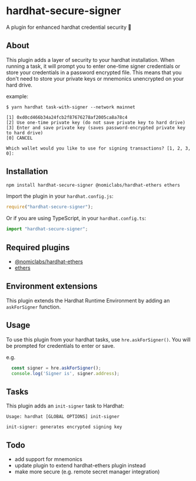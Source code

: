 # hardhat-secure-signer

A plugin for enhanced hardhat credential security 🔐

## About

This plugin adds a layer of security to your hardhat installation. When running a task, it will prompt you to enter one-time signer credentials or store your credentials in a password encrypted file. 
This means that you don't need to store your private keys or mnemonics unencrypted on your hard drive.

example:

```
$ yarn hardhat task-with-signer --network mainnet

[1] 0xd0cd466b34a24fcb2f87676278af2005ca8a78c4
[2] Use one-time private key (do not save private key to hard drive)
[3] Enter and save private key (saves password-encrypted private key to hard drive)
[0] CANCEL

Which wallet would you like to use for signing transactions? [1, 2, 3, 0]:
```

## Installation

```bash
npm install hardhat-secure-signer @nomiclabs/hardhat-ethers ethers
```

Import the plugin in your `hardhat.config.js`:

```js
require("hardhat-secure-signer");
```

Or if you are using TypeScript, in your `hardhat.config.ts`:

```ts
import "hardhat-secure-signer";
```


## Required plugins

- [@nomiclabs/hardhat-ethers](https://hardhat.org/plugins/nomiclabs-hardhat-ethers.html)
- [ethers](https://www.npmjs.com/package/ethers)

## Environment extensions

This plugin extends the Hardhat Runtime Environment by adding an `askForSigner` function.


## Usage

To use this plugin from your hardhat tasks, use `hre.askForSigner()`.
You will be prompted for credentials to enter or save.

e.g.

```typescript
  const signer = hre.askForSigner();
  console.log('Signer is', signer.address);
```

## Tasks

This plugin adds an `init-signer` task to Hardhat:

```
Usage: hardhat [GLOBAL OPTIONS] init-signer

init-signer: generates encrypted signing key

```

## Todo

- add support for mnemonics
- update plugin to extend hardhat-ethers plugin instead
- make more secure (e.g. remote secret manager integration)